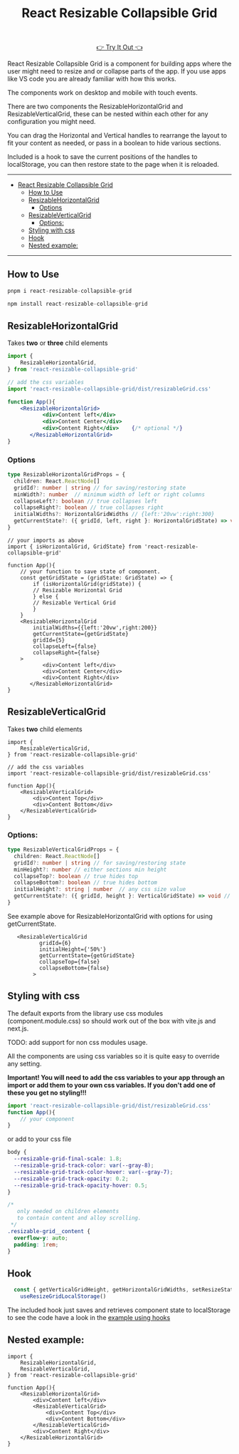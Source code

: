 <div align="center">

# React Resizable Collapsible Grid

<br/>

 [👉 Try It Out  👈](https://philstenning.github.io/react-resizable-collapsible-grid/)

 </div>

React Resizable Collapsible Grid is a component for building apps where the user might need to resize and or collapse parts of the app. If you use apps like VS code you are already familiar with how this works.

The components work on desktop and mobile with touch events.

There are two components the ResizableHorizontalGrid and ResizableVerticalGrid, these can be nested within each other for any configuration you might need.

You can drag the Horizontal and Vertical handles to rearrange the layout to fit your content as needed, or pass in a boolean to hide various sections.

Included is a hook to save the current positions of the handles to localStorage, you can then restore state to the page when it is reloaded.

<hr/>

- [React Resizable Collapsible Grid](#react-resizable-collapsible-grid)
  - [How to Use](#how-to-use)
  - [ResizableHorizontalGrid](#resizablehorizontalgrid)
    - [Options](#options)
  - [ResizableVerticalGrid](#resizableverticalgrid)
    - [Options:](#options-1)
  - [Styling with css](#styling-with-css)
  - [Hook](#hook)
  - [Nested example:](#nested-example)

<hr/>

## How to Use

```js
pnpm i react-resizable-collapsible-grid

npm install react-resizable-collapsible-grid
```

## ResizableHorizontalGrid

Takes __two__ or __three__ child elements

```jsx
import {
    ResizableHorizontalGrid,
} from 'react-resizable-collapsible-grid'

// add the css variables
import 'react-resizable-collapsible-grid/dist/resizableGrid.css'

function App(){
    <ResizableHorizontalGrid>
           <div>Content left</div>
           <div>Content Center</div>
           <div>Content Right</div>    {/* optional */}
       </ResizableHorizontalGrid>
}
```
### Options

```ts
type ResizableHorizontalGridProps = {
  children: React.ReactNode[]
  gridId?: number | string // for saving/restoring state
  minWidth?: number  // minimum width of left or right columns
  collapseLeft?: boolean // true collapses left
  collapseRight?: boolean // true collapses right
  initialWidths?: HorizontalGridWidths // {left:'20vw':right:300}
  getCurrentState?: ({ gridId, left, right }: HorizontalGridState) => void // function for returning current state of the component
}
```
```tsx
// your imports as above
import { isHorizontalGrid, GridState} from 'react-resizable-collapsible-grid'

function App(){
    // your function to save state of component.
    const getGridState = (gridState: GridState) => {
        if (isHorizontalGrid(gridState)) {
        // Resizable Horizontal Grid
        } else {
        // Resizable Vertical Grid
        }
    }
    <ResizableHorizontalGrid
        initialWidths={{left:'20vw',right:200}}
        getCurrentState={getGridState}
        gridId={5}
        collapseLeft={false}
        collapseRight={false}
    >
           <div>Content left</div>
           <div>Content Center</div>
           <div>Content Right</div>
       </ResizableHorizontalGrid>
}
```

## ResizableVerticalGrid

Takes __two__ child elements


```tsx
import {
    ResizableVerticalGrid,
} from 'react-resizable-collapsible-grid'

// add the css variables
import 'react-resizable-collapsible-grid/dist/resizableGrid.css'

function App(){
    <ResizableVerticalGrid>
        <div>Content Top</div>
        <div>Content Bottom</div>
    </ResizableVerticalGrid>
}
```
### Options:

```ts
type ResizableVerticalGridProps = {
  children: React.ReactNode[]
  gridId?: number | string // for saving/restoring state
  minHeight?: number // either sections min height
  collapseTop?: boolean // true hides top
  collapseBottom?: boolean // true hides bottom
  initialHeight?: string | number  // any css size value
  getCurrentState?: ({ gridId, height }: VerticalGridState) => void // function for returning components current state
}

```
See example above for  ResizableHorizontalGrid with options for using getCurrentState.
```tsx
   <ResizableVerticalGrid
          gridId={6}
          initialHeight={'50%'}
          getCurrentState={getGridState} 
          collapseTop={false}
          collapseBottom={false}
        >
```


## Styling with css

The default exports from the library use css modules (component.module.css) so should work out of the box with vite.js and next.js. 


TODO: add support for non css modules usage.

All the components are using css variables so it is quite easy to override any setting.

__Important! You will need to add the css variables to your app through an import or add them to your own css variables. If you don't add one of these you get no styling!!!__
```ts
import 'react-resizable-collapsible-grid/dist/resizableGrid.css'
function App(){
    // your component 
}
```
or add to your css file

```css
body {
  --resizable-grid-final-scale: 1.8;
  --resizable-grid-track-color: var(--gray-8);
  --resizable-grid-track-color-hover: var(--gray-7);
  --resizable-grid-track-opacity: 0.2;
  --resizable-grid-track-opacity-hover: 0.5;
}

/* 
   only needed on children elements
   to contain content and alloy scrolling.
 */
.resizable-grid__content {
  overflow-y: auto;
  padding: 1rem;
}
```
## Hook

```ts
  const { getVerticalGridHeight, getHorizontalGridWidths, setResizeState } =
    useResizeGridLocalStorage()
```

The included hook just saves and retrieves component state to localStorage to see the code have a look in the [example using hooks](https://github.com/philstenning/react-resizable-collapsible-grid/blob/main/docs/src/App.tsx)

## Nested example:

```tsx
import {
    ResizableHorizontalGrid,
    ResizableVerticalGrid,
} from 'react-resizable-collapsible-grid'

function App(){
    <ResizableHorizontalGrid>
        <div>Content left</div>
        <ResizableVerticalGrid>
            <div>Content Top</div>
            <div>Content Bottom</div>
        </ResizableVerticalGrid>
        <div>Content Right</div>  
    </ResizableHorizontalGrid>
}
```
